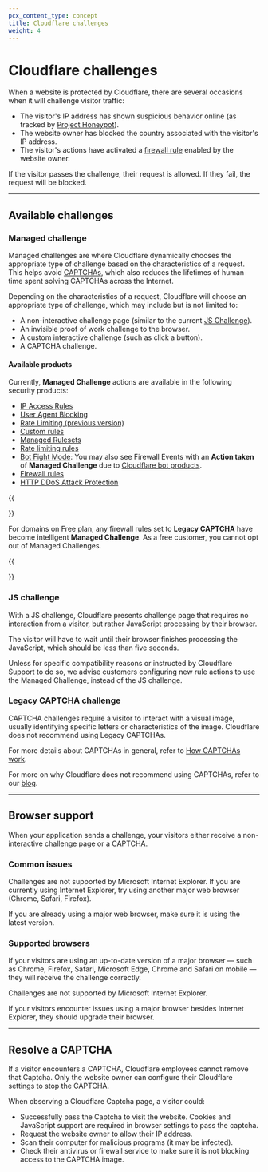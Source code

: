 ```yaml
---
pcx_content_type: concept
title: Cloudflare challenges
weight: 4
---
```


# Cloudflare challenges

When a website is protected by Cloudflare, there are several occasions when it will challenge visitor traffic:

- The visitor's IP address has shown suspicious behavior online (as tracked by [Project Honeypot](http://www.projecthoneypot.org/search_ip.php)).
- The website owner has blocked the country associated with the visitor's IP address.
- The visitor's actions have activated a [firewall rule](/firewall/) enabled by the website owner.

If the visitor passes the challenge, their request is allowed. If they fail, the request will be blocked.

---

## Available challenges

### Managed challenge

Managed challenges are where Cloudflare dynamically chooses the appropriate type of challenge based on the characteristics of a request. This helps avoid [CAPTCHAs](https://www.cloudflare.com/learning/bots/how-captchas-work/), which also reduces the lifetimes of human time spent solving CAPTCHAs across the Internet.

Depending on the characteristics of a request, Cloudflare will choose an appropriate type of challenge, which may include but is not limited to:

- A non-interactive challenge page (similar to the current [JS Challenge](#js-challenge)).
- An invisible proof of work challenge to the browser.
- A custom interactive challenge (such as click a button).
- A CAPTCHA challenge.

#### Available products

Currently, **Managed Challenge** actions are available in the following security products:

- [IP Access Rules](/waf/tools/ip-access-rules/)
- [User Agent Blocking](https://support.cloudflare.com/hc/articles/115001856951)
- [Rate Limiting (previous version)](https://support.cloudflare.com/hc/articles/115001635128)
- [Custom rules](/waf/custom-rules/)
- [Managed Rulesets](/waf/managed-rulesets/)
- [Rate limiting rules](/waf/rate-limiting-rules/)
- [Bot Fight Mode](/bots/get-started/free/): You may also see Firewall Events with an **Action taken** of **Managed Challenge** due to [Cloudflare bot products](https://support.cloudflare.com/hc/articles/360035387431#managed-challenge).
- [Firewall rules](/firewall/)
- [HTTP DDoS Attack Protection](/ddos-protection/managed-rulesets/http/)

{{<Aside type="note">}}

For domains on Free plan, any firewall rules set to **Legacy CAPTCHA** have become intelligent **Managed Challenge**. As a free customer, you cannot opt out of Managed Challenges.

{{</Aside>}}

### JS challenge

With a JS challenge, Cloudflare presents challenge page that requires no interaction from a visitor, but rather JavaScript processing by their browser.

The visitor will have to wait until their browser finishes processing the JavaScript, which should be less than five seconds.

Unless for specific compatibility reasons or instructed by Cloudflare Support to do so, we advise customers configuring new rule actions to use the Managed Challenge, instead of the JS challenge.

### Legacy CAPTCHA challenge

CAPTCHA challenges require a visitor to interact with a visual image, usually identifying specific letters or characteristics of the image. Cloudflare does not recommend using Legacy CAPTCHAs.

For more details about CAPTCHAs in general, refer to [How CAPTCHAs work](https://www.cloudflare.com/learning/bots/how-captchas-work/).

For more on why Cloudflare does not recommend using CAPTCHAs, refer to our [blog](https://blog.cloudflare.com/end-cloudflare-captcha/).

---

## Browser support

When your application sends a challenge, your visitors either receive a non-interactive challenge page or a CAPTCHA.

### Common issues

Challenges are not supported by Microsoft Internet Explorer. If you are currently using Internet Explorer, try using another major web browser (Chrome, Safari, Firefox).

If you are already using a major web browser, make sure it is using the latest version.

### Supported browsers

If your visitors are using an up-to-date version of a major browser — such as Chrome, Firefox, Safari, Microsoft Edge, Chrome and Safari on mobile — they will receive the challenge correctly.

Challenges are not supported by Microsoft Internet Explorer.

If your visitors encounter issues using a major browser besides Internet Explorer, they should upgrade their browser.

---

## Resolve a CAPTCHA

If a visitor encounters a CAPTCHA, Cloudflare employees cannot remove that Captcha. Only the website owner can configure their Cloudflare settings to stop the CAPTCHA. 

When observing a Cloudflare Captcha page, a visitor could:

- Successfully pass the Captcha to visit the website. Cookies and JavaScript support are required in browser settings to pass the captcha.  
- Request the website owner to allow their IP address. 
- Scan their computer for malicious programs (it may be infected).
- Check their antivirus or firewall service to make sure it is not blocking access to the CAPTCHA image.
